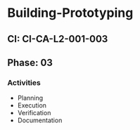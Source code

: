 # Building-Prototyping

## CI: CI-CA-L2-001-003
## Phase: 03

### Activities
- Planning
- Execution
- Verification
- Documentation
